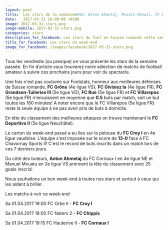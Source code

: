 ```yaml
---
layout: post
title:  Les stars de la semaine&#58; Anton Ahmetaj, Mvuatu Manuel, FC Deportivo et FC Croy
date:   2017-03-31 16:00:00 +0200
image: 2017-03-31-stars.png
image-mobile: 2017-03-31-stars.png
categories: stars
description_for_facebook: Les stars du foot en Suisse romande cette semaine&#58; le carton du FC Croy et l'attaque de feu du FC Deportivo. Les forteresses FC Rue, FC Villarepos, FC Grône, FC Givisiez et FC Grandson-Tuileries. Les tops buteurs Anton Ahmetaj, Mvuatu Manuel.
title_for_facebook: Les stars du week-end
image_for_facebook: /images/facebook/2017-03-31-stars.png
---
```


Tous les vendredis (ou presque) on vous présente les stars de la semaine passée. En fin d’article vous trouverez notre sélection de matchs de football amateur à suivre ces prochains jours pour voir du spectacle.

Une fois n'est pas coutume sur Footstats, honneur aux meilleures défenses de Suisse romande. __FC Grône__ (4e ligue VS), __FC Givisiez Ia__ (4e ligue FR), __FC Grandson-Tuileries III__ (5e ligue VD), __FC Rue__ (5e ligue FR) et __FC Villarepos__ (5e ligue FR) n'encaissent en moyenne que __0.5__ buts par match, soit un but toutes les 180 minutes! A noter encore que le FC Villarepos (5e ligue FR) reste la seule équipe à ne pas avoir pris de buts à domicile.

En tête du classement des meilleures attaques on trouve maintenant le __FC Deportivo II__ (5e ligue Neuchâtel).

Le carton du week-end passé a eu lieu sur la pelouse du __FC Croy I__ en 4e ligue vaudoise. L'équipe s'est imposée sur le score de __13-0__ face à FC Chavornay Sports II! C'est le record de buts inscrits dans un match lors de ces 7 derniers jours.

Du côté des buteurs, __Anton Ahmetaj__ du FC Cornaux I en 4e ligue NE et Manuel Mvuatu en 2e ligue VS prennent la tête du classement avec 25 goals inscris!

Nous souhaitons un bon week-end à toutes nos stars et surtout à ceux qui les aident à briller.

Les matchs à voir ce week-end

Sa 01.04.2017 19:00 FC Orbe II - __FC Croy I__

Sa 01.04.2017 18:00 FC Naters 2 - __FC Chippis__

Sa 01.04.2017 19:15 FC Hauterive II - __FC Cornaux I__